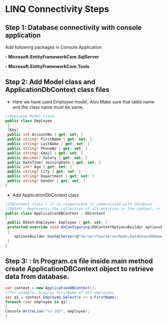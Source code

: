 # LINQ Connectivity Steps
## Step 1: Database connectivity with console application
Add following packages in Console Application

**- Microsoft.EntityFrameworkCore.SqlServer**

**- Microsoft.EntityFrameworkCore.Tools**

## Step 2: Add Model class and ApplicationDbContext class files
- Here we have used Employee model, Also Make sure that table name and the class name must be same.
```csharp
//Employee Model class
public class Employee
 {
 [Key]
 public int AccountNo { get; set; }
 public string? FirstName { get; set; }
 public string? LastName { get; set; }
 public string? PhoneNo { get; set; }
 public string? Email { get; set; }
 public decimal? Salary { get; set; }
 public DateTime? JoiningDate { get; set; }
 public int? Age { get; set; }
 public string? City { get; set; }
 public string? Department { get; set; }
 public string? Gender { get; set; }
}
```
- Add ApplicationDbContext class

```csharp
//DbContext class – it is responsible to communicate with database
//DbSet - Represents the collection of all entities in the context, or that can be queried from the database, of a given type.
public class ApplicationDBContext : DbContext
{
 public DbSet<Employee> Employee { get; set; }
 protected override void OnConfiguring(DbContextOptionsBuilder optionsBuilder)
 {
    optionsBuilder.UseSqlServer(@"Server=YourServerName;Database=DbName;Trusted_Connection=True");
 }
}
```

## Step 3: : In Program.cs file inside main method create ApplicationDBContext object to retrieve data from database.
```csharp
var context = new ApplicationDBContext();
//For example, Display FirstName of all employees.
var q1 = context.Employee.Select(x => x.FirstName);
foreach (var employee in q1)
{
Console.WriteLine("\n {0}", employee);
}
```

